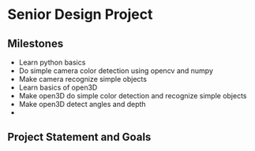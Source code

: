 # Senior Design Project

## Milestones
- Learn python basics
- Do simple camera color detection using opencv and numpy
- Make camera recognize simple objects
- Learn basics of open3D
- Make open3D do simple color detection and recognize simple objects
- Make open3D detect angles and depth
- 

## Project Statement and Goals
